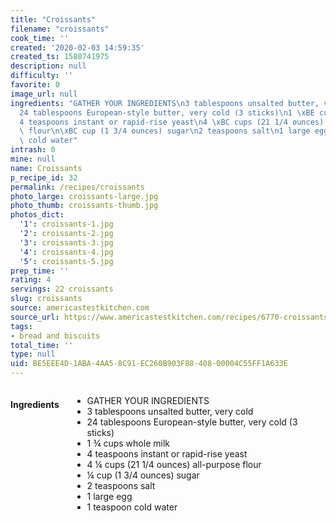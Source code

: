 ```yaml
---
title: "Croissants"
filename: "croissants"
cook_time: ''
created: '2020-02-03 14:59:35'
created_ts: 1580741975
description: null
difficulty: ''
favorite: 0
image_url: null
ingredients: "GATHER YOUR INGREDIENTS\n3 tablespoons unsalted butter, very cold\n\
  24 tablespoons European-style butter, very cold (3 sticks)\n1 \xBE cups whole milk\n\
  4 teaspoons instant or rapid-rise yeast\n4 \xBC cups (21 1/4 ounces) all-purpose\
  \ flour\n\xBC cup (1 3/4 ounces) sugar\n2 teaspoons salt\n1 large egg\n1 teaspoon\
  \ cold water"
intrash: 0
mine: null
name: Croissants
p_recipe_id: 32
permalink: /recipes/croissants
photo_large: croissants-large.jpg
photo_thumb: croissants-thumb.jpg
photos_dict:
  '1': croissants-1.jpg
  '2': croissants-2.jpg
  '3': croissants-3.jpg
  '4': croissants-4.jpg
  '5': croissants-5.jpg
prep_time: ''
rating: 4
servings: 22 croissants
slug: croissants
source: americastestkitchen.com
source_url: https://www.americastestkitchen.com/recipes/6770-croissants?incode=MASAD00L0&ref=new_search_experience_1
tags:
- bread and biscuits
total_time: ''
type: null
uid: BE5EEE4D-1ABA-4AA5-8C91-EC260B903F88-408-00004C55FF1A633E
---
```

<div class="large-8 medium-7 columns" id="writeup">	</div><!-- #writeup -->
</div><!-- #row-one -->
<div class="row" id="row-two">	<div class="medium-4 small-5 columns" id="ingredients"><h4>Ingredients</h4><div class="box box-ingredients content"><ul>
<li>GATHER YOUR INGREDIENTS</li>
<li>3 tablespoons unsalted butter, very cold</li>
<li>24 tablespoons European-style butter, very cold (3 sticks)</li>
<li>1 ¾ cups whole milk</li>
<li>4 teaspoons instant or rapid-rise yeast</li>
<li>4 ¼ cups (21 1/4 ounces) all-purpose flour</li>
<li>¼ cup (1 3/4 ounces) sugar</li>
<li>2 teaspoons salt</li>
<li>1 large egg</li>
<li>1 teaspoon cold water</li>
</ul>
</div>	</div>	<div class="medium-6 small-7 columns" id="directions">	</div>